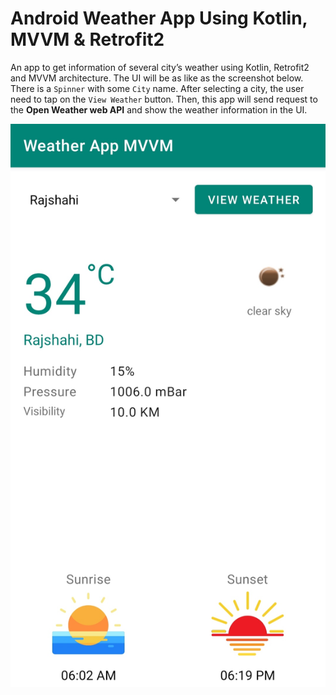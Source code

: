 # Android Weather App Using Kotlin, MVVM & Retrofit2

An app to get information of several city’s weather using Kotlin, Retrofit2 and MVVM architecture. The UI will be as like as the screenshot below. There is a `Spinner` with some `City` name. After selecting a city, the user need to tap on the `View Weather` button. Then, this app will send request to the **Open Weather web API** and show the weather information in the UI.


![App Screenshot](screenshot.jpg)

